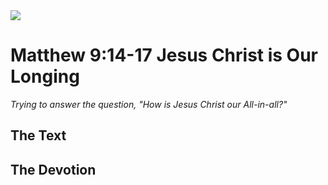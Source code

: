 <img class="intro-right" src="/images/art-matthew.jpg">

# Matthew 9:14-17 Jesus Christ is Our Longing

*Trying to answer the question, "How is Jesus Christ our All-in-all?"*

## The Text

## The Devotion